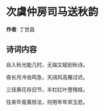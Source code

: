 # 次虞仲房司马送秋韵

**作者**: 丁世昌

## 诗词内容

自入秋光能几时，无端又赋别秋诗。

夜长月冷虫鸣急，天阔风高雁过迟。

三径黄花存旧节，半栏红叶堕残枝。

往来毕竟乘除法，何用年年宋玉悲。

